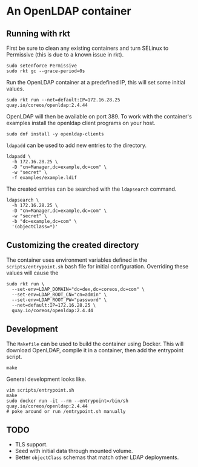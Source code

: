 # An OpenLDAP container

## Running with rkt

First be sure to clean any existing containers and turn SELinux to Permissive (this is due to a known issue in rkt).

    sudo setenforce Permissive
    sudo rkt gc --grace-period=0s

Run the OpenLDAP container at a predefined IP, this will set some initial values.

    sudo rkt run --net=default:IP=172.16.28.25 quay.io/coreos/openldap:2.4.44

OpenLDAP will then be available on port 389. To work with the container's examples install the openldap client programs on your host.

    sudo dnf install -y openldap-clients

`ldapadd` can be used to add new entries to the directory.

    ldapadd \
      -h 172.16.28.25 \
      -D "cn=Manager,dc=example,dc=com" \
      -w "secret" \
      -f examples/example.ldif

The created entries can be searched with the `ldapsearch` command.

    ldapsearch \
      -h 172.16.28.25 \
      -D "cn=Manager,dc=example,dc=com" \
      -w "secret" \
      -b "dc=example,dc=com" \
      '(objectClass=*)'

## Customizing the created directory

The container uses environment variables defined in the `scripts/entrypoint.sh` bash file for initial configuration. Overriding these values will cause the 

    sudo rkt run \
      --set-env=LDAP_DOMAIN="dc=dex,dc=coreos,dc=com" \
      --set-env=LDAP_ROOT_CN="cn=admin" \
      --set-env=LDAP_ROOT_PW="password" \
      --net=default:IP=172.16.28.25 \
      quay.io/coreos/openldap:2.4.44

## Development

The `Makefile` can be used to build the container using Docker. This will download OpenLDAP, compile it in a container, then add the entrypoint script.

    make

General development looks like.

    vim scripts/entrypoint.sh
    make
    sudo docker run -it --rm --entrypoint=/bin/sh quay.io/coreos/openldap:2.4.44
    # poke around or run /entrypoint.sh manually

## TODO

* TLS support.
* Seed with initial data through mounted volume.
* Better `objectClass` schemas that match other LDAP deployments.
